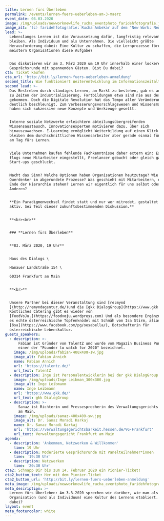 ```yaml
---
title: Lernen fürs Überleben
permalink: /events/lernen-fuers-ueberleben-am-3-maerz
event_date: 03.03.2020
image: /img/uploads/newworknewlife_rucha_eventphoto_faridehfotografie.jpg
image_alt: '(c) faridehfotografie: Rucha Ambekar auf dem "New Work: New Life?"-Event'
lead: >-
  Lebenslanges Lernen ist die Voraussetzung dafür, langfristig relevant zu
  bleiben. Als Individuum und als Unternehmen. Die vielleicht größte
  Herausforderung dabei: Eine Kultur zu schaffen, die Lernprozesse fördert. Wie
  meistern Organisationen diese Aufgabe?


  Das diskutieren wir am 3. März 2020 um 19 Uhr innerhalb einer lockeren
  Gesprächsrunde mit spannenden Gästen. Bist Du dabei?
cta: Ticket kaufen
cta_url: 'http://bit.ly/lernen-fuers-ueberleben-anmeldung'
second_title: Wie funktioniert Weiterentwicklung im Informationszeitalter?
second_lead: >-
  Das Bestreben durch ständiges Lernen, am Markt zu bestehen, gab es auch schon
  zu Zeiten der Industrialisierung. Fortbildungen etwa sind nie aus der Mode
  gekommen. Doch die Digitale Revolution hat das Tempo aller Veränderungen
  deutlich beschleunigt. Zum Verbesserungsvorschlagswesen und Wissensmanagement
  haben sich sukzessive neue Konzepte und Werkzeuge gesellt.


  Interne soziale Netzwerke erleichtern abteilungsübergreifenden
  Wissensaustausch. Innovationsexperten motivieren dazu, über sich
  hinauszuwachsen. E-Learning ermöglicht Weiterbildung auf einen Klick. Faktisch
  bleiben dem durchschnittlichen Wissensarbeiter aber gerade einmal fünf Minuten
  am Tag fürs Lernen.


  Viele Unternehmen kaufen fehlende Fachkenntnisse daher extern ein: Es werden
  flugs neue Mitarbeiter eingestellt, Freelancer gebucht oder gleich ganze
  Start-ups geschluckt.


  Macht das Sinn? Welche Optionen haben Organisationen heutzutage? Wie passen
  Querdenker in abgerundete Prozesse? Was geschieht mit Mitarbeitern, die am
  Ende der Hierarchie stehen? Lernen wir eigentlich für uns selbst oder für die
  Anderen?


  **Ein Pa­ra­dig­men­wech­sel findet statt und nur wer mitredet, gestaltet ihn
  aktiv. Sei Teil dieser zukunftsbestimmenden Diskussion.**


  **<br><br>**


  ### **Lernen fürs Überleben**


  **03. März 2020, 19 Uhr**


  Haus des Dialogs \

  Hanauer Landstraße 154 \

  60314 Frankfurt am Main


  **<br>**


  Unsere Partner bei dieser Veranstaltung sind [re:mynd
  ](http://remyndagentur.de/)und die [gkk DialogGroup](https://www.gkk.de/).
  Köstliches Catering gibt es wieder von
  [FoodVoJu.](https://foodvoju.wordpress.com) Und als besondere Ergänzung gibt
  es echte österreichische Topfenknödel mit Schmäh von Isa Stirm, alias
  [ösa](https://www.facebook.com/pg/oesabella/), Botschafterin für
  österreichische Lebenskultur.
guests_speakers:
  - description: >-
      Fabian ist Gründer von TalentZ und wurde vom Magazin Business Punk als
      einer der "Founder to watch for 2020" bezeichnet.
    image: /img/uploads/fabian-400x400-sw.jpg
    image_alt: Fabian Annich
    name: Fabian Annich
    url: 'https://talentz.de/'
    url_text: TalentZ
  - description: Inge ist Personalentwicklerin bei der gkk DialogGroup in Frankfurt.
    image: /img/uploads/Inge Leibman_300x300.jpg
    image_alt: Inge Leibmann
    name: Inge Leibmann
    url: 'https://www.gkk.de/'
    url_text: gkk DialogGroup
  - description: >-
      Sanaz ist Richterin und Pressesprecherin des Verwaltungsgerichts Frankfurt
      am Main.
    image: /img/uploads/sanaz-400x400-sw.jpg
    image_alt: Dr. Sanaz Moradi Karkaj
    name: Dr. Sanaz Moradi Karkaj
    url: 'https://verwaltungsgerichtsbarkeit.hessen.de/VG-Frankfurt'
    url_text: Verwaltungsgericht Frankfurt am Main
agenda:
  - description: 'Ankommen, Netzwerken & Willkommen'
    time: 19 Uhr
  - description: Moderierte Gesprächsrunde mit Panelteilnehmer*innen
    time: '19:30 Uhr'
  - description: Netzwerken
    time: '20:30 Uhr'
cta2: Schnapp Dir bis zum 14. Februar 2020 ein Pionier-Ticket!
cta2_button_text: Her mit dem Pionier-Ticket
cta2_button_url: 'http://bit.ly/lernen-fuers-ueberleben-anmeldung'
meta_image: /img/uploads/newworknewlife_rucha_eventphoto_faridehfotografie.jpg
meta_description: >-
  Lernen fürs Überleben: Am 3.3.2020 sprechen wir darüber, wie man als
  Organisation (und als Individuum) eine Kultur des Lernens etabliert. Bist Du
  dabei?
layout: event
meta_footercolor: white
---
```


